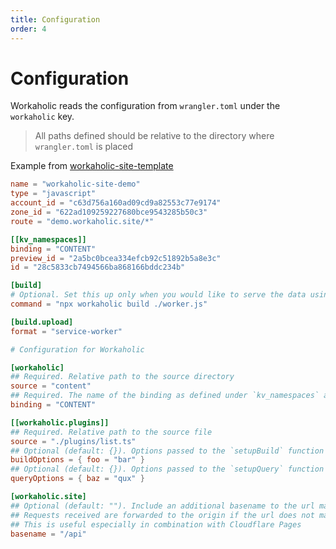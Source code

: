 ```yaml
---
title: Configuration
order: 4
---
```


# Configuration

Workaholic reads the configuration from `wrangler.toml` under the `workaholic` key.

> All paths defined should be relative to the directory where `wrangler.toml` is placed

Example from [workaholic-site-template](https://github.com/edmundhung/workaholic-site-template)

```toml
name = "workaholic-site-demo"
type = "javascript"
account_id = "c63d756a160ad09cd9a82553c77e9174"
zone_id = "622ad109259227680bce9543285b50c3"
route = "demo.workaholic.site/*"

[[kv_namespaces]]
binding = "CONTENT"
preview_id = "2a5bc0bcea334efcb92c51892b5a8e3c"
id = "28c5833cb7494566ba868166bddc234b"

[build]
# Optional. Set this up only when you would like to serve the data using the built-in worker
command = "npx workaholic build ./worker.js"

[build.upload]
format = "service-worker"

# Configuration for Workaholic

[workaholic]
## Required. Relative path to the source directory
source = "content"
## Required. The name of the binding as defined under `kv_namespaces` above
binding = "CONTENT"

[[workaholic.plugins]]
## Required. Relative path to the source file
source = "./plugins/list.ts"
## Optional (default: {}). Options passed to the `setupBuild` function
buildOptions = { foo = "bar" }
## Optional (default: {}). Options passed to the `setupQuery` function
queryOptions = { baz = "qux" }

[workaholic.site]
## Optional (default: ""). Include an additional basename to the url mapping logic for the built-in API worker
## Requests received are forwarded to the origin if the url does not match the basename
## This is useful especially in combination with Cloudflare Pages
basename = "/api"
```
